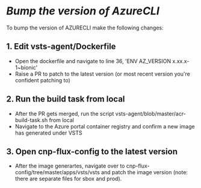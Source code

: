 # ***Bump the version of AzureCLI***

To bump the version of AZURECLI make the following changes:

## 1. Edit vsts-agent/Dockerfile
- Open the dockerfile and navigate to line 36, 'ENV AZ_VERSION x.xx.x-1~bionic'
- Raise a PR to patch to the latest version (or most recent version you're confident patching to)

## 2. Run the build task from local
- After the PR gets merged, run the script vsts-agent/blob/master/acr-build-task.sh from local
- Navigate to the Azure portal container registry and confirm a new image has generated under VSTS

## 3. Open cnp-flux-config to the latest version
- After the image generartes, navigate over to cnp-flux-config/tree/master/apps/vsts/vsts and patch the image version (note: there are separate files for sbox and prod).
